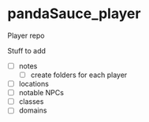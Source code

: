# pandaSauce_player
Player repo

Stuff to add
- [ ] notes
  - [ ] create folders for each player
- [ ] locations
- [ ] notable NPCs
- [ ] classes
- [ ] domains
